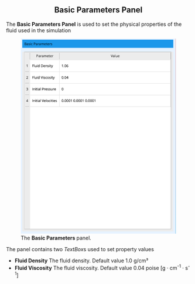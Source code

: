 <br>

<h2 id="basic_parameters_panel" style="text-align:center;"> Basic Parameters Panel </h2>

The <strong>Basic Parameters Panel</strong> is used to set the physical properties of the fluid used in the simulation

<figure>
<img class="svImg svImgSm" src="/documentation/cfd_simulation/cfd_simulation_tool/images/basic_params_panel.png">
<figcaption class="svCaption"> The <strong>Basic Parameters </strong> panel.
</figcaption>
</figure>

The panel contains two <i>TextBox</i>s used to set property values 

<ul style="list-style-type:disc;">
  <li> <strong>Fluid Density</strong> The fluid density. Default value 1.0 g/cm³  </li>
  <li> <strong>Fluid Viscosity</strong> The fluid viscosity. Default value 0.04 poise [g · cm<sup>-1</sup> · s<sup>-1</sup>]  </li>
</ul>


